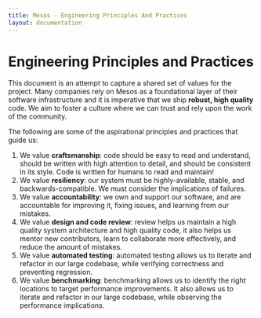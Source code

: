 ```yaml
---
title: Mesos - Engineering Principles And Practices
layout: documentation
---
```


# Engineering Principles and Practices

This document is an attempt to capture a shared set of values for the project.
Many companies rely on Mesos as a foundational layer of their software
infrastructure and it is imperative that we ship **robust, high quality**
code. We aim to foster a culture where we can trust and rely upon the work of
the community.

The following are some of the aspirational principles and practices that
guide us:

1. We value **craftsmanship**: code should be easy to read and understand,
   should be written with high attention to detail, and should be consistent
   in its style. Code is written for humans to read and maintain!
2. We value **resiliency**: our system must be highly-available, stable, and
   backwards-compatible. We must consider the implications of failures.
3. We value **accountability**: we own and support our software, and are
   accountable for improving it, fixing issues, and learning from our mistakes.
4. We value **design and code review**: review helps us maintain a high
   quality system architecture and high quality code, it also helps us mentor
   new contributors, learn to collaborate more effectively, and reduce the
   amount of mistakes.
5. We value **automated testing**: automated testing allows us to iterate and
   refactor in our large codebase, while verifying correctness and preventing
   regression.
6. We value **benchmarking**: benchmarking allows us to identify the right
   locations to target performance improvements. It also allows us to iterate
   and refactor in our large codebase, while observing the performance
   implications.
